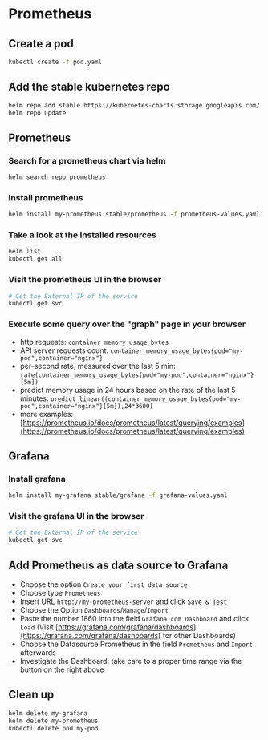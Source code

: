 # Prometheus

## Create a pod

```bash
kubectl create -f pod.yaml
```

## Add the stable kubernetes repo

```bash
helm repo add stable https://kubernetes-charts.storage.googleapis.com/
helm repo update
```

## Prometheus

### Search for a prometheus chart via helm

```bash
helm search repo prometheus
```

### Install prometheus

```bash
helm install my-prometheus stable/prometheus -f prometheus-values.yaml 
```

### Take a look at the installed resources

```bash
helm list
kubectl get all
```

### Visit the prometheus UI in the browser

```bash
# Get the External IP of the service
kubectl get svc
```

### Execute some query over the "graph" page in your browser

* http requests: `container_memory_usage_bytes`
* API server requests count: `container_memory_usage_bytes{pod="my-pod",container="nginx"}`
* per-second rate, messured over the last 5 min: `rate(container_memory_usage_bytes{pod="my-pod",container="nginx"}[5m])`
* predict memory usage in 24 hours based on the rate of the last 5 minutes: `predict_linear((container_memory_usage_bytes{pod="my-pod",container="nginx"}[5m]),24*3600)`
* more examples: [https://prometheus.io/docs/prometheus/latest/querying/examples](https://prometheus.io/docs/prometheus/latest/querying/examples)

## Grafana

### Install grafana

```bash
helm install my-grafana stable/grafana -f grafana-values.yaml
```

### Visit the grafana UI in the browser

```bash
# Get the External IP of the service
kubectl get svc
```

## Add Prometheus as data source to Grafana

* Choose the option `Create your first data source`
* Choose type `Prometheus`
* Insert URL `http://my-prometheus-server` and click `Save & Test`
* Choose the Option `Dashboards`/`Manage`/`Import`
* Paste the number 1860 into the field `Grafana.com Dashboard` and click `Load` (Visit [https://grafana.com/grafana/dashboards](https://grafana.com/grafana/dashboards) for other Dashboards)
* Choose the Datasource Prometheus in the field `Prometheus` and `Import` afterwards
* Investigate the Dashboard; take care to a proper time range via the button on the right above

## Clean up

```bash
helm delete my-grafana
helm delete my-prometheus
kubectl delete pod my-pod
```
